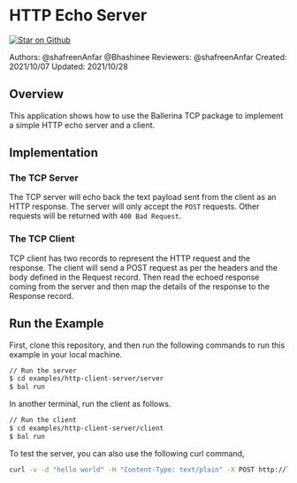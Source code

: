 # HTTP Echo Server

[![Star on Github](https://img.shields.io/badge/-Star%20on%20Github-blue?style=social&logo=github)](https://github.com/ballerina-platform/module-ballerina-tcp)

Authors: @shafreenAnfar @Bhashinee
Reviewers: @shafreenAnfar
Created: 2021/10/07
Updated: 2021/10/28

## Overview

This application shows how to use the Ballerina TCP package to implement a simple HTTP echo server and a client.

## Implementation

### The TCP Server
The TCP server will echo back the text payload sent from the client as an HTTP response. The server will only accept the `POST` requests. Other requests will be returned with `400 Bad Request`.

### The TCP Client
TCP client has two records to represent the HTTP request and the response. The client will send a POST request as per the headers and the body defined in the Request record. Then read the echoed response coming from the server and then map the details of the response to the Response record.

## Run the Example

First, clone this repository, and then run the following commands to run this example in your local machine.

```sh
// Run the server
$ cd examples/http-client-server/server
$ bal run
```

In another terminal, run the client as follows.
```sh
// Run the client
$ cd examples/http-client-server/client
$ bal run
```

To test the server, you can also use the following curl command,
```sh
curl -v -d "hello world" -H "Content-Type: text/plain" -X POST http://localhost:3000/test
```
